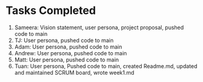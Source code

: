 # Tasks Completed

1. Sameera: Vision statement, user persona, project proposal, pushed code to main
2. TJ: User persona, pushed code to main
3. Adam: User persona, pushed code to main
4. Andrew: User persona, pushed code to main
5. Matt: User persona, pushed code to main
6. Tuan: User persona, Pushed code to main, created Readme.md, updated and maintained SCRUM board, wrote week1.md
